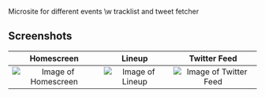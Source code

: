 Microsite for different events \w tracklist and tweet fetcher

## Screenshots

Homescreen | Lineup | Twitter Feed
:---------:|:------:|:------------:
![Image of Homescreen](https://raw.githubusercontent.com/janbiasi/event-site/master/media/screen-home.PNG) | ![Image of Lineup](https://raw.githubusercontent.com/janbiasi/event-site/master/media/screen-lineup-open-nav.PNG) | ![Image of Twitter Feed](https://raw.githubusercontent.com/janbiasi/event-site/master/media/screen-twitter.PNG)
